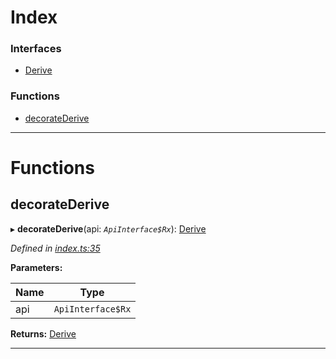 

# Index

### Interfaces

* [Derive](../interfaces/_index_.derive.md)

### Functions

* [decorateDerive](_index_.md#decoratederive)

---

# Functions

<a id="decoratederive"></a>

##  decorateDerive

▸ **decorateDerive**(api: *`ApiInterface$Rx`*): [Derive](../interfaces/_index_.derive.md)

*Defined in [index.ts:35](https://github.com/polkadot-js/api/blob/8341538/packages/api-derive/src/index.ts#L35)*

**Parameters:**

| Name | Type |
| ------ | ------ |
| api | `ApiInterface$Rx` |

**Returns:** [Derive](../interfaces/_index_.derive.md)

___

